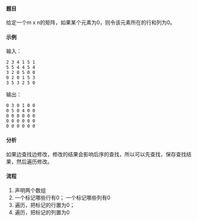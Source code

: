 #### 题目

给定一个m x n的矩阵，如果某个元素为0，则令该元素所在的行和列为0。

#### 示例

输入：

    2 3 4 1 5 1
    5 5 4 4 5 4
    3 2 0 5 0 0
    0 2 0 1 5 3
    3 5 3 2 5 0

输出：

    0 3 0 1 0 0
    0 5 0 4 0 0
    0 0 0 0 0 0
    0 0 0 0 0 0
    0 0 0 0 0 0

#### 分析

如果边查找边修改，修改的结果会影响后序的查找，所以可以先查找，保存查找结果，然后遍历修改。

#### 流程

1. 声明两个数组
2. 一个标记哪些行有0； 一个标记哪些列有0
3. 遍历，把标记的行置为0；
4. 遍历，把标记的列置为0
